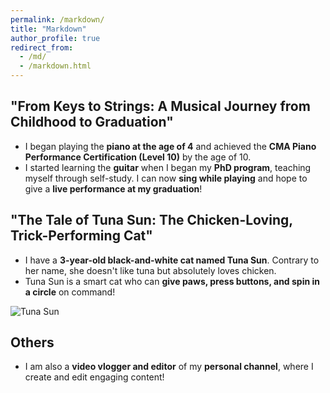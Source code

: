 ```yaml
---
permalink: /markdown/
title: "Markdown"
author_profile: true
redirect_from: 
  - /md/
  - /markdown.html
---
```


## "From Keys to Strings: A Musical Journey from Childhood to Graduation"

- I began playing the **piano at the age of 4** and achieved the **CMA Piano Performance Certification (Level 10)** by the age of 10.  
- I started learning the **guitar** when I began my **PhD program**, teaching myself through self-study. I can now **sing while playing** and hope to give a **live performance at my graduation**!
  
## "The Tale of Tuna Sun: The Chicken-Loving, Trick-Performing Cat"

- I have a **3-year-old black-and-white cat named Tuna Sun**. Contrary to her name, she doesn't like tuna but absolutely loves chicken.
- Tuna Sun is a smart cat who can **give paws, press buttons, and spin in a circle** on command!
  
![Tuna Sun](path/to/your/image.jpg)

## Others
- I am also a **video vlogger and editor** of my **personal channel**, where I create and edit engaging content!
